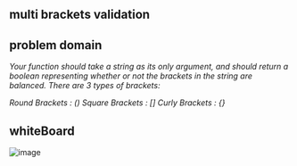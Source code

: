 ## multi brackets validation

## problem domain

_Your function should take a string as its only argument, and should return a boolean representing whether or not the brackets in the string are balanced. There are 3 types of brackets:_

_Round Brackets : () Square Brackets : [] Curly Brackets : {}_

## whiteBoard

![image](../../../assets/ch13.png)
